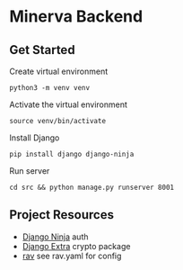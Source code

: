# Minerva Backend

## Get Started

Create virtual environment

```
python3 -m venv venv
```

Activate the virtual environment

```
source venv/bin/activate
```

Install Django

```
pip install django django-ninja
```

Run server

```
cd src && python manage.py runserver 8001
```


## Project Resources

- [Django Ninja](https://django-ninja.dev/guides/authentication/) auth
- [Django Extra](https://eadwincode.github.io/django-ninja-extra/) crypto package
- [rav](https://github.com/jmitchel3/rav) see rav.yaml for config